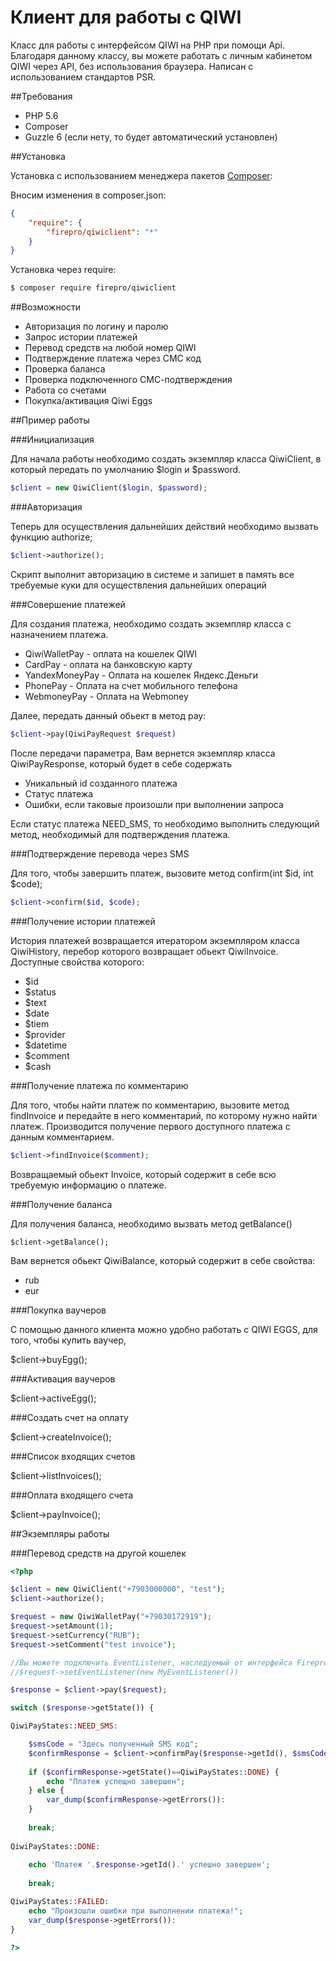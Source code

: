 # Клиент для работы c QIWI
Класс для работы с интерфейсом QIWI на PHP при помощи Api. Благодаря данному классу, вы можете работать с личным кабинетом QIWI через API, без использования браузера. Написан с использованием стандартов PSR.

##Требования

* PHP 5.6 
* Composer
* Guzzle 6 (если нету, то будет автоматический установлен)

##Установка

Установка с использованием менеджера пакетов [Composer](http://getcomposer.org):

Вносим изменения в composer.json:

```json
{ 
    "require": {
        "firepro/qiwiclient": "*"
    }
}
```

Установка через require:

```bash
$ composer require firepro/qiwiclient
```

##Возможности

* Авторизация по логину и паролю
* Запрос истории платежей
* Перевод средств на любой номер QIWI
* Подтверждение платежа через СМС код
* Проверка баланса
* Проверка подключенного СМС-подтверждения
* Работа со счетами
* Покупка/активация Qiwi Eggs

##Пример работы

###Инициализация

Для начала работы необходимо создать экземпляр класса QiwiClient, в который передать по умолчанию $login и $password.

```php
$client = new QiwiClient($login, $password);
```

###Авторизация

Теперь для осуществления дальнейших действий необходимо вызвать функцию authorize;

```php
$client->authorize();
```

Скрипт выполнит авторизацию в системе и запишет в память все требуемые куки для осуществления дальнейших операций

###Совершение платежей

Для создания платежа, необходимо создать экземпляр класса с назначением платежа.

* QiwiWalletPay - оплата на кошелек QIWI
* CardPay - оплата на банковскую карту
* YandexMoneyPay - Оплата на кошелек Яндекс.Деньги
* PhonePay - Оплата на счет мобильного телефона
* WebmoneyPay - Оплата на Webmoney

Далее, передать данный обьект в метод pay:

```php
$client->pay(QiwiPayRequest $request)
```

После передачи параметра, Вам вернется экземпляр класса QiwiPayResponse, который будет в себе содержать 

* Уникальный id созданного платежа
* Статус платежа
* Ошибки, если таковые произошли при выполнении запроса

Если статус платежа NEED_SMS, то необходимо выполнить следующий метод, необходимый для подтверждения платежа.

###Подтверждение перевода через SMS

Для того, чтобы завершить платеж, вызовите метод confirm(int $id, int $code);

```php 
$client->confirm($id, $code);
```

###Получение истории платежей

История платежей возвращается итератором экземпляром класса QiwiHistory, перебор которого возвращает обьект QiwiInvoice. Доступные свойства которого:

* $id
* $status
* $text
* $date
* $tiem
* $provider
* $datetime
* $comment
* $cash

###Получение платежа по комментарию

Для того, чтобы найти платеж по комментарию, вызовите метод findInvoice и передайте в него комментарий, по которому нужно найти платеж. Производится получение первого доступного платежа с данным комментарием.

```php 
$client->findInvoice($comment);
```

Возвращаемый обьект Invoice, который содержит в себе всю требуемую информацию о платеже.

###Получение баланса 

Для получения баланса, необходимо вызвать метод getBalance()

```
$client->getBalance();
```

Вам вернется обьект QiwiBalance, который содержит в себе свойства:

* rub
* eur

###Покупка ваучеров

С помощью данного клиента можно удобно работать с QIWI EGGS, для того, чтобы купить ваучер, 

$client->buyEgg();

###Активация ваучеров

$client->activeEgg();

###Создать счет на оплату

$client->createInvoice();

###Cписок входящих счетов

$client->listInvoices();

###Оплата входящего счета

$client->payInvoice();

##Экземпляры работы

###Перевод средств на другой кошелек

```PHP
<?php

$client = new QiwiClient("+7903000000", "test");
$client->authorize();

$request = new QiwiWalletPay("+79030172919");
$request->setAmount(1);
$request->setCurrency("RUB");
$request->setComment("test invoice");

//Вы можете подключить EventListener, наследуемый от интерфейса Firepro/Qiwi/PayEventListener 
//$request->setEventListener(new MyEventListener())

$response = $client->pay($request);

switch ($response->getState()) {

QiwiPayStates::NEED_SMS: 

    $smsCode = "Здесь полученный SMS код";
    $confirmResponse = $client->confirmPay($response->getId(), $smsCode);
    
    if ($confirmResponse->getState()==QiwiPayStates::DONE) {
        echo "Платеж успещно завершен";
    } else {
        var_dump($confirmResponse->getErrors()):
    }
    
    break;
    
QiwiPayStates::DONE:
    
    echo 'Платеж '.$response->getId().' успешно завершен'; 
    
    break;

QiwiPayStates::FAILED:
    echo "Произошли ошибки при выполнении платежа!";
    var_dump($response->getErrors()):
}

?>

```


